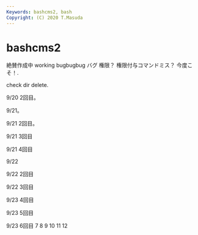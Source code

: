 ```yaml
---
Keywords: bashcms2, bash
Copyright: (C) 2020 T.Masuda
---
```


# bashcms2

絶賛作成中 working bugbugbug バグ 権限？ 権限付与コマンドミス？ 今度こそ！.

check dir delete.

9/20 2回目。

9/21。

9/21 2回目。

9/21 3回目

9/21 4回目

9/22

9/22 2回目

9/22 3回目

9/23 4回目

9/23 5回目

9/23 6回目 7 8 9 10 11 12
